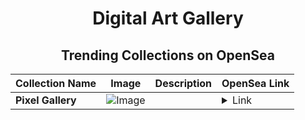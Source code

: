 <div align="center">

# Digital Art Gallery

## Trending Collections on OpenSea

| Collection Name                       | Image                                                                                     | Description                       | OpenSea Link                                                                                          |
|---------------------------------------|-------------------------------------------------------------------------------------------|-----------------------------------|--------------------------------------------------------------------------------------------------------|
| **Pixel Gallery** | ![Image](https://i.seadn.io/s/raw/files/923a9f3d6dfeb4db51284b70e4419776.png?w=500&auto=format?w=200&auto=format) |  | <details><summary>Link</summary>[Pixel Gallery](https://opensea.io/collection/pixel-gallery-5)</details> |

</div>